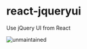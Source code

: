 # react-jqueryui

Use jQuery UI from React

![unmaintained](http://img.shields.io/badge/status-unmaintained-red.png)
